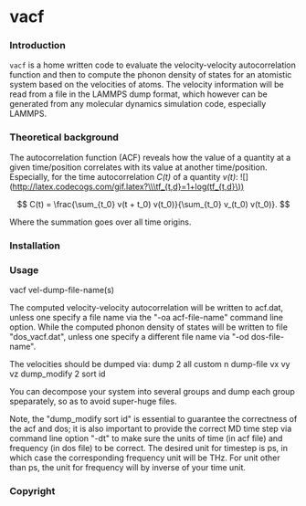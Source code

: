 # vacf

###  Introduction

`vacf` is a home written code to evaluate the velocity-velocity autocorrelation
function and then to compute the phonon density of states for an atomistic system
based on the velocities of atoms. The velocity information will be read from a file
in the LAMMPS dump format, which however can be generated from any molecular
dynamics simulation code, especially LAMMPS.

### Theoretical background

The autocorrelation function (ACF) reveals how the value of a quantity at a given
time/position correlates with its value at another time/position. Especially, for
the time autocorrelation *C(t)* of a quantity *v(t)*:
![](http://latex.codecogs.com/gif.latex?\\\tf_{t,d}=1+log(tf_{t,d}\))

$$ C(t) = \frac{\sum_{t_0} v(t + t_0) v(t_0)}{\sum_{t_0} v_(t_0) v(t_0)}. $$

Where the summation goes over all time origins.

### Installation

### Usage

vacf vel-dump-file-name(s)

The computed velocity-velocity autocorrelation will be written to
acf.dat, unless one specify a file name via the "-oa acf-file-name"
command line option. While the computed phonon density of states
will be written to file "dos_vacf.dat", unless one specify a different
file name via "-od dos-file-name".

The velocities should be dumped via:
dump  2  all custom n  dump-file vx vy vz
dump_modify 2 sort id

You can decompose your system into several groups and dump each
group speparately, so as to avoid super-huge files.

Note, the "dump_modify sort id" is essential to guarantee the
correctness of the acf and dos; it is also important to provide
the correct MD time step via command line option "-dt" to make
sure the units of time (in acf file) and frequency (in dos file)
to be correct. The desired unit for timestep is ps, in which
case the corresponding frequency unit will be THz. For unit
other than ps, the unit for frequency will by inverse of your
time unit.
### Copyright
